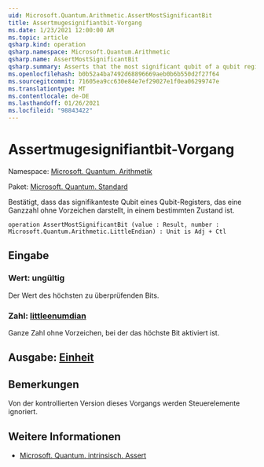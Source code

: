 ```yaml
---
uid: Microsoft.Quantum.Arithmetic.AssertMostSignificantBit
title: Assertmugesignifiantbit-Vorgang
ms.date: 1/23/2021 12:00:00 AM
ms.topic: article
qsharp.kind: operation
qsharp.namespace: Microsoft.Quantum.Arithmetic
qsharp.name: AssertMostSignificantBit
qsharp.summary: Asserts that the most significant qubit of a qubit register representing an unsigned integer is in a particular state.
ms.openlocfilehash: b0b52a4ba7492d68896669aeb0b6b550d2f27f64
ms.sourcegitcommit: 71605ea9cc630e84e7ef29027e1f0ea06299747e
ms.translationtype: MT
ms.contentlocale: de-DE
ms.lasthandoff: 01/26/2021
ms.locfileid: "98843422"
---
```

# <a name="assertmostsignificantbit-operation"></a>Assertmugesignifiantbit-Vorgang

Namespace: [Microsoft. Quantum. Arithmetik](xref:Microsoft.Quantum.Arithmetic)

Paket: [Microsoft. Quantum. Standard](https://nuget.org/packages/Microsoft.Quantum.Standard)


Bestätigt, dass das signifikanteste Qubit eines Qubit-Registers, das eine Ganzzahl ohne Vorzeichen darstellt, in einem bestimmten Zustand ist.

```qsharp
operation AssertMostSignificantBit (value : Result, number : Microsoft.Quantum.Arithmetic.LittleEndian) : Unit is Adj + Ctl
```


## <a name="input"></a>Eingabe

### <a name="value--__invalidresult__"></a>Wert: __ungültig <Result>__

Der Wert des höchsten zu überprüfenden Bits.


### <a name="number--littleendian"></a>Zahl: [littleenumdian](xref:Microsoft.Quantum.Arithmetic.LittleEndian)

Ganze Zahl ohne Vorzeichen, bei der das höchste Bit aktiviert ist.



## <a name="output--unit"></a>Ausgabe: [Einheit](xref:microsoft.quantum.lang-ref.unit)



## <a name="remarks"></a>Bemerkungen

Von der kontrollierten Version dieses Vorgangs werden Steuerelemente ignoriert.

## <a name="see-also"></a>Weitere Informationen

- [Microsoft. Quantum. intrinsisch. Assert](xref:Microsoft.Quantum.Intrinsic.Assert)